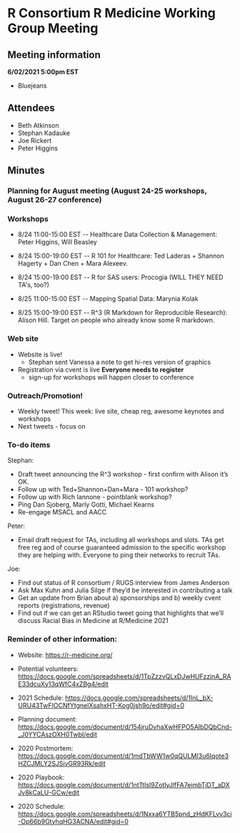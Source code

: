 # R Consortium R Medicine Working Group Meeting 

## Meeting information

**6/02/2021 5:00pm EST**

* Bluejeans

## Attendees

* Beth Atkinson
* Stephan Kadauke
* Joe Rickert
* Peter Higgins

## Minutes

### Planning for August meeting (August 24-25 workshops, August 26-27 conference)

### Workshops

- 8/24 11:00-15:00 EST  -- Healthcare Data Collection & Management: Peter Higgins, Will Beasley
- 8/24 15:00-19:00 EST  -- R 101 for Healthcare:  Ted Laderas + Shannon Hagerty + Dan Chen + Mara Alexeev. 
- 8/24 15:00-19:00 EST  -- R for SAS users: Procogia (WILL THEY NEED TA's, too?)

- 8/25 11:00-15:00 EST  -- Mapping Spatial Data: Marynia Kolak
- 8/25 15:00-19:00 EST  -- R^3 (R Markdown for Reproducible Research): Alison Hill. Target on people who already know some R markdown.

### Web site

* Website is live!
  + Stephan sent Vanessa a note to get hi-res version of graphics
* Registration via cvent is live **Everyone needs to register**
  + sign-up for workshops will happen closer to conference

### Outreach/Promotion!

* Weekly tweet! This week: live site, cheap reg, awesome keynotes and workshops
* Next tweets - focus on 

### To-do items

Stephan:

* Draft tweet announcing the R^3 workshop - first confirm with Alison it’s OK.
* Follow up with Ted+Shannon+Dan+Mara - 101 workshop?
* Follow up with Rich Iannone - pointblank workshop?
* Ping Dan Sjoberg, Marly Gotti, Michael Kearns
* Re-engage MSACL and AACC

Peter:

* Email draft request for TAs, including all workshops and slots. TAs get free reg and of course guaranteed admission to the specific workshop they are helping with. Everyone to ping their networks to recruit TAs.

Joe:

* Find out status of R consortium / RUGS interview from James Anderson
* Ask Max Kuhn and Julia Silge if they’d be interested in contributing a talk
* Get an update from Brian about a) sponsorships and b) weekly cvent reports (registrations, revenue)
* Find out if we can get an RStudio tweet going that highlights that we’ll discuss Racial Bias in Medicine at R/Medicine 2021

### Reminder of other information: 

* Website: https://r-medicine.org/

* Potential volunteers:
https://docs.google.com/spreadsheets/d/1TpZzzvQLxDJwHUFzzjnA_RAE33dcuXy13qWfC4xZBg4/edit

* 2021 Schedule: https://docs.google.com/spreadsheets/d/1InL_bX-URU43TwFIOCNfYtgnelXsahxHT-Kog0jsh9o/edit#gid=0

* Planning document: https://docs.google.com/document/d/154jruDvhaXwHFPO5AIbDQbCnd-_J0YYCAszOXH0TwbI/edit 

* 2020 Postmortem: https://docs.google.com/document/d/1mdTbWW1w0qQULMI3u6Iqote3HZCJMLY2SJSivGR93Rk/edit

* 2020 Playbook: https://docs.google.com/document/d/1ntTtIsl9ZotIyJlfFA7eimbTjDT_aDXJv8kCaLU-GCw/edit

* 2020 Schedule: https://docs.google.com/spreadsheets/d/1Nxxa6YTB5pnd_zHdKFLvv3ci-Op66b9GtyhqHG3ACNA/edit#gid=0

 



